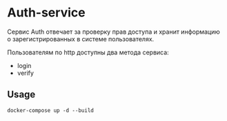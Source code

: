 # Auth-service

Сервис Auth отвечает за проверку прав доступа и хранит информацию о зарегистрированных в системе пользователях.

Пользователям по http доступны два метода сервиса:
* login
* verify

## Usage
```
docker-compose up -d --build
```

